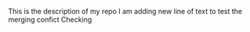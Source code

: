 This is the description of my repo
I am adding new line of text to test the merging confict
Checking